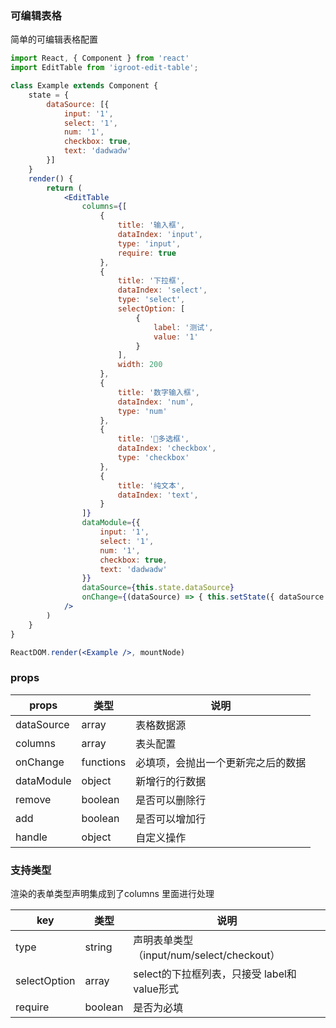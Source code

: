 ### 可编辑表格
简单的可编辑表格配置
```jsx
import React, { Component } from 'react'
import EditTable from 'igroot-edit-table';

class Example extends Component {
    state = {
        dataSource: [{
            input: '1',
            select: '1',
            num: '1',
            checkbox: true,
            text: 'dadwadw'
        }]
    }
    render() {
        return (
            <EditTable
                columns={[
                    {
                        title: '输入框',
                        dataIndex: 'input',
                        type: 'input',
                        require: true
                    },
                    {
                        title: '下拉框',
                        dataIndex: 'select',
                        type: 'select',
                        selectOption: [
                            {
                                label: '测试',
                                value: '1'
                            }
                        ],
                        width: 200
                    },
                    {
                        title: '数字输入框',
                        dataIndex: 'num',
                        type: 'num'
                    },
                    {
                        title: '多选框',
                        dataIndex: 'checkbox',
                        type: 'checkbox'
                    },
                    {
                        title: '纯文本',
                        dataIndex: 'text',
                    }
                ]}
                dataModule={{
                    input: '1',
                    select: '1',
                    num: '1',
                    checkbox: true,
                    text: 'dadwadw'
                }}
                dataSource={this.state.dataSource}
                onChange={(dataSource) => { this.setState({ dataSource }) }}
            />
        )
    }
}

ReactDOM.render(<Example />, mountNode)
```
### props
| props      | 类型        | 说明                |
| ---------- | --------- | ----------------- |
| dataSource | array     | 表格数据源             |
| columns    | array     | 表头配置              |
| onChange   | functions | 必填项，会抛出一个更新完之后的数据 |
| dataModule | object    | 新增行的行数据           |
| remove     | boolean   | 是否可以删除行           |
| add        | boolean   | 是否可以增加行           |
| handle     | object    | 自定义操作             |

### 支持类型

渲染的表单类型声明集成到了columns 里面进行处理

| key          | 类型      | 说明                                |
| ------------ | ------- | --------------------------------- |
| type         | string  | 声明表单类型（input/num/select/checkout） |
| selectOption | array   | select的下拉框列表，只接受 label和value形式    |
| require      | boolean | 是否为必填                             |

